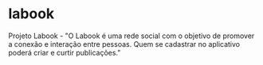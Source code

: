 # labook
Projeto Labook - "O Labook é uma rede social com o objetivo de promover a conexão e interação entre pessoas. Quem se cadastrar no aplicativo poderá criar e curtir publicações."
